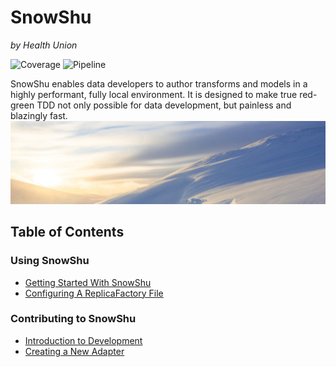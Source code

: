 # SnowShu
_by Health Union_

![Coverage](https://bitbucket.org/healthunion/snowshu/downloads/coverage.svg)
![Pipeline](https://bitbucket.org/healthunion/snowshu/downloads/pipeline.svg)

SnowShu enables data developers to author transforms and models in a highly performant, fully local environment. It is designed to make true red-green TDD not only possible for data development, but painless and blazingly fast.
![Photo by Jaanus Jagomägi on Unsplash](docs/assets/drift.jpeg)

## Table of Contents

### Using SnowShu
- [Getting Started With SnowShu](docs/getting_started.md)
- [Configuring A ReplicaFactory File](docs/replicas.md)

### Contributing to SnowShu

- [Introduction to Development](docs/development.md)
- [Creating a New Adapter](docs/creating_adapters.md)
